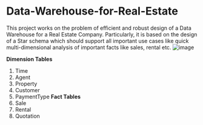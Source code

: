 # Data-Warehouse-for-Real-Estate
This project works on the problem of efficient and robust design of a Data Warehouse for a Real
Estate Company. Particularly, it is based on the design of a Star schema which should support
all important use cases like quick multi-dimensional analysis of important facts like sales, rental
etc.
![image](https://github.com/AkshayGola/Data-Warehouse-for-Real-Estate-Company/assets/33370095/7b8d4a0a-ebe8-4cc9-8cff-7801c7f47d6a)

**Dimension Tables**
1) Time
2) Agent
3) Property
4) Customer
5) PaymentType
**Fact Tables**
1) Sale
2) Rental
3) Quotation
